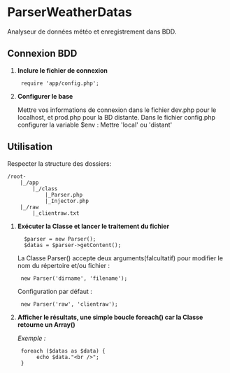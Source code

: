# ParserWeatherDatas
Analyseur de données météo et enregistrement dans BDD.

## Connexion BDD

1. **Inclure le fichier de connexion**

        require 'app/config.php';

2. **Configurer le base**

    Mettre vos informations de connexion dans le fichier dev.php pour le localhost, et prod.php pour la BD distante.
    Dans le fichier config.php configurer la variable $env : Mettre 'local' ou 'distant'

## Utilisation
Respecter la structure des dossiers:

    /root-  
        |_/app  
            |_/class  
                |_Parser.php  
                |_Injector.php  
        |_/raw  
            |_clientraw.txt  

1. **Exécuter la Classe et lancer le traitement du fichier**

         $parser = new Parser();
         $datas = $parser->getContent();

    La Classe Parser() accepte deux arguments(falcultatif) pour modifier le nom du répertoire et/ou fichier :

        new Parser('dirname', 'filename');

    Configuration par défaut :

        new Parser('raw', 'clientraw');

2. **Afficher le résultats, une simple boucle foreach() car la Classe retourne un Array()**

    *Exemple :*

        foreach ($datas as $data) {
             echo $data."<br />";
        }